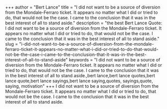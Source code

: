 +++
author = "Bert Lance"
title = "I did not want to be a source of diversion from the Mondale-Ferraro ticket. It appears no matter what I did or tried to do, that would not be the case. I came to the conclusion that it was in the best interest of all to stand aside."
description = "the best Bert Lance Quote: I did not want to be a source of diversion from the Mondale-Ferraro ticket. It appears no matter what I did or tried to do, that would not be the case. I came to the conclusion that it was in the best interest of all to stand aside."
slug = "i-did-not-want-to-be-a-source-of-diversion-from-the-mondale-ferraro-ticket-it-appears-no-matter-what-i-did-or-tried-to-do-that-would-not-be-the-case-i-came-to-the-conclusion-that-it-was-in-the-best-interest-of-all-to-stand-aside"
keywords = "I did not want to be a source of diversion from the Mondale-Ferraro ticket. It appears no matter what I did or tried to do, that would not be the case. I came to the conclusion that it was in the best interest of all to stand aside.,bert lance,bert lance quotes,bert lance quote,bert lance sayings,bert lance saying,quotes, sayings,quote, saying, motivation"
+++
I did not want to be a source of diversion from the Mondale-Ferraro ticket. It appears no matter what I did or tried to do, that would not be the case. I came to the conclusion that it was in the best interest of all to stand aside.
